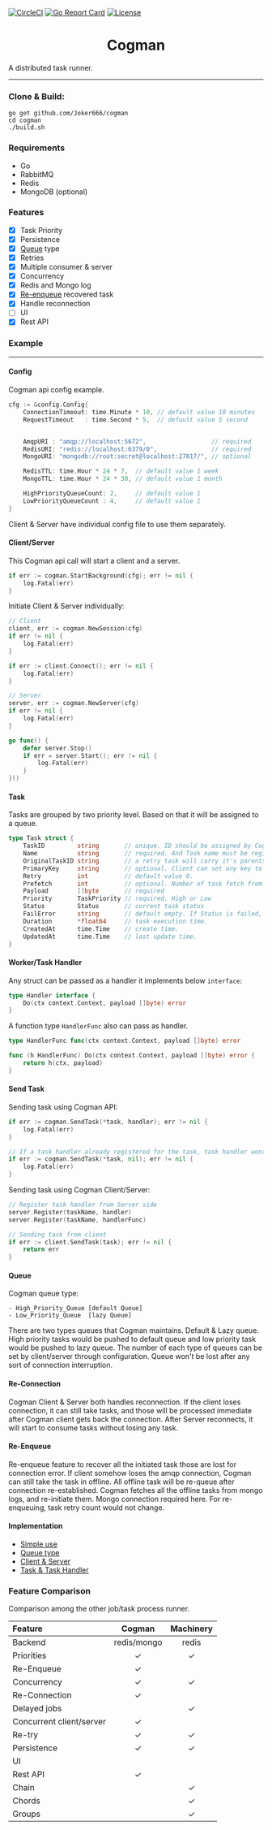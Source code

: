 [![CircleCI](https://circleci.com/gh/Joker666/cogman.svg?style=svg)](https://circleci.com/gh/Joker666/cogman) [![Go Report Card](https://goreportcard.com/badge/Joker666/cogman)](https://goreportcard.com/report/github.com/Joker666/cogman) [![License](https://img.shields.io/badge/license-SATA-blue)](https://github.com/Joker666/cogman/blob/master/LICENSE)

<h1 align="center"> Cogman </h1>

A distributed task runner.

---

### Clone & Build: 
```
go get github.com/Joker666/cogman
cd cogman
./build.sh
```

### Requirements
- Go
- RabbitMQ  
- Redis  
- MongoDB (optional)

### Features

- [x] Task Priority
- [x] Persistence
- [x] [Queue](#queue) type
- [x] Retries
- [x] Multiple consumer & server
- [x] Concurrency
- [x] Redis and Mongo log
- [x] [Re-enqueue](#re-enqueue) recovered task
- [x] Handle reconnection
- [ ] UI
- [x] Rest API

### Example
---

#### Config 

Cogman api config example.
```go
cfg := &config.Config{
    ConnectionTimeout: time.Minute * 10, // default value 10 minutes
    RequestTimeout   : time.Second * 5,  // default value 5 second


    AmqpURI : "amqp://localhost:5672",                  // required
    RedisURI: "redis://localhost:6379/0",               // required
    MongoURI: "mongodb://root:secret@localhost:27017/", // optional

    RedisTTL: time.Hour * 24 * 7,  // default value 1 week
    MongoTTL: time.Hour * 24 * 30, // default value 1 month

    HighPriorityQueueCount: 2,     // default value 1
    LowPriorityQueueCount : 4,     // default value 1
}
```

Client & Server have individual config file to use them separately.

#### Client/Server

This Cogman api call will start a client and a server.

```go
if err := cogman.StartBackground(cfg); err != nil {
    log.Fatal(err)
}
```

Initiate Client & Server individually:

```go
// Client
client, err := cogman.NewSession(cfg)
if err != nil {
    log.Fatal(err)
}

if err := client.Connect(); err != nil {
    log.Fatal(err)
}

// Server
server, err := cogman.NewServer(cfg)
if err != nil {
    log.Fatal(err)
}

go func() {
    defer server.Stop()
    if err = server.Start(); err != nil {
        log.Fatal(err)
    }
}()

```

#### Task
Tasks are grouped by two priority level. Based on that it will be assigned to a queue.

```go
type Task struct {
    TaskID         string       // unique. ID should be assigned by Cogman.
    Name           string       // required. And Task name must be registered with a task handler
    OriginalTaskID string       // a retry task will carry it's parents ID.
    PrimaryKey     string       // optional. Client can set any key to trace a task.
    Retry          int          // default value 0.
    Prefetch       int          // optional. Number of task fetch from queue by consumer at a time.
    Payload        []byte       // required
    Priority       TaskPriority // required. High or Low
    Status         Status       // current task status
    FailError      string       // default empty. If Status is failed, it must have a value.
    Duration       *float64     // task execution time.
    CreatedAt      time.Time    // create time.
    UpdatedAt      time.Time    // last update time.
}
```

#### Worker/Task Handler

Any struct can be passed as a handler it implements below `interface`:

```go
type Handler interface {
	Do(ctx context.Context, payload []byte) error
}
``` 

A function type `HandlerFunc` also can pass as handler.

```go
type HandlerFunc func(ctx context.Context, payload []byte) error

func (h HandlerFunc) Do(ctx context.Context, payload []byte) error {
	return h(ctx, payload)
}
```

#### Send Task

Sending task using Cogman API:
```go
if err := cogman.SendTask(*task, handler); err != nil {
	log.Fatal(err)
}

// If a task handler already registered for the task, task handler wont required further.
if err := cogman.SendTask(*task, nil); err != nil {
	log.Fatal(err)
}

``` 

Sending task using Cogman Client/Server:

```go
// Register task handler from Server side
server.Register(taskName, handler)
server.Register(taskName, handlerFunc)

// Sending task from client
if err := client.SendTask(task); err != nil {
    return err
}
```

#### Queue

Cogman queue type:

```
- High_Priority_Queue [default Queue]  
- Low_Priority_Queue  [lazy Queue]
```

There are two types queues that Cogman maintains. Default & Lazy queue.
High priority tasks would be pushed to default queue and low priority task would be pushed to lazy queue.
The number of each type of queues can be set by client/server through configuration.
Queue won't be lost after any sort of connection interruption.

#### Re-Connection

Cogman Client & Server both handles reconnection. If the client loses connection, it can still take tasks,
and those will be processed immediate after Cogman client gets back the connection.
After Server reconnects, it will start to consume tasks without losing any task.

#### Re-Enqueue

Re-enqueue feature to recover all the initiated task those are lost for connection error.
If client somehow loses the amqp connection, Cogman can still take the task in offline.
All offline task will be re-queue after connection re-established.
Cogman fetches all the offline tasks from mongo logs, and re-initiate them. Mongo connection required here.
For re-enqueuing, task retry count would not change.

#### Implementation
- [Simple use](https://github.com/Joker666/cogman/tree/master/example/simple)
- [Queue type](https://github.com/Joker666/cogman/tree/master/example/queue)
- [Client & Server](https://github.com/Joker666/cogman/tree/master/example/client-server)
- [Task & Task Handler](https://github.com/Joker666/cogman/tree/master/example/tasks)


### Feature Comparison

Comparison among the other job/task process runner.

| Feature                  | Cogman      | Machinery     |
| :------------------------|:-----------:|:-------------:|
| Backend                  | redis/mongo | redis         |
| Priorities               |      ✓      | ✓             |
| Re-Enqueue               |      ✓      |               |
| Concurrency              |      ✓      | ✓             |
| Re-Connection            |      ✓      |               |
| Delayed jobs             |             | ✓             |
| Concurrent client/server |      ✓      |               |
| Re-try                   |      ✓      | ✓             |
| Persistence              |      ✓      | ✓             |
| UI                       |             |               |
| Rest API                 |      ✓      |               |
| Chain                    |             | ✓             |
| Chords                   |             | ✓             |
| Groups                   |             | ✓             |  
 